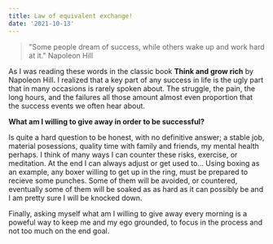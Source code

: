 ```yaml
---
title: Law of equivalent exchange!
date: '2021-10-13'
---
```

> "Some people dream of success, while others wake up and work hard at it." Napoleon Hill

As I was reading these words in the classic book **Think and grow rich** by Napoleon Hill. 
I realized that a key part of any success in life is the ugly part that in many occasions is rarely spoken about. 
The struggle, the pain, the long hours, and the failures all those amount almost even proportion that the success events we often hear about.

**What am I willing to give away in order to be successful?**

Is quite a hard question to be honest, with no definitive answer; a stable job, material posessions, quality time with family and friends, my mental health perhaps.
I think of many ways I can counter these risks, exercise, or meditation.
At the end I can always adjust or get used to... Using boxing as an example, any boxer willing to get up in the ring, must be prepared to recieve some punches.
Some of them will be avoided, or countered, eventually some of them will be soaked as as hard as it can possibly be and I am pretty sure I will be knocked down.

Finally, asking myself what am I willing to give away every morning is a poweful way to keep me and my ego grounded, to focus in the process and not too much on the end goal.